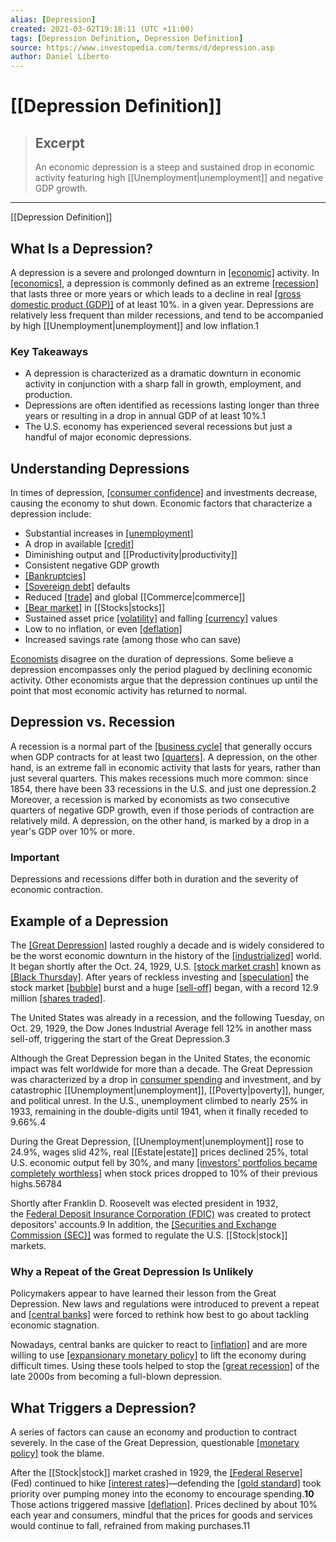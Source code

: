 ```yaml
---
alias: [Depression]
created: 2021-03-02T19:18:11 (UTC +11:00)
tags: [Depression Definition, Depression Definition]
source: https://www.investopedia.com/terms/d/depression.asp
author: Daniel Liberto
---
```


# [[Depression Definition]]

> ## Excerpt
> An economic depression is a steep and sustained drop in economic activity featuring high [[Unemployment|unemployment]] and negative GDP growth.

---

[[Depression Definition]]
## What Is a Depression?

A depression is a severe and prolonged downturn in [[economic]](https://www.investopedia.com/terms/e/economic-conditions.asp) activity. In [[economics]](https://www.investopedia.com/terms/e/[[Economics|economics]].asp), a depression is commonly defined as an extreme [[recession]](https://www.investopedia.com/terms/r/recession.asp) that lasts three or more years or which leads to a decline in real [[gross domestic product (GDP)]](https://www.investopedia.com/terms/g/gdp.asp) of at least 10%. in a given year. Depressions are relatively less frequent than milder recessions, and tend to be accompanied by high [[Unemployment|unemployment]] and low inflation.1

### Key Takeaways

-   A depression is characterized as a dramatic downturn in economic activity in conjunction with a sharp fall in growth, employment, and production.
-   Depressions are often identified as recessions lasting longer than three years or resulting in a drop in annual GDP of at least 10%.1
-   The U.S. economy has experienced several recessions but just a handful of major economic depressions.

## Understanding Depressions

In times of depression, [[consumer confidence]](https://www.investopedia.com/terms/c/cci.asp) and investments decrease, causing the economy to shut down. Economic factors that characterize a depression include:

-   Substantial increases in [[unemployment]](https://www.investopedia.com/terms/u/[[Unemployment|unemployment]].asp)
-   A drop in available [[credit]](https://www.investopedia.com/terms/c/credit.asp)
-   Diminishing output and [[Productivity|productivity]]
-   Consistent negative GDP growth
-   [[Bankruptcies]](https://www.investopedia.com/terms/b/bankruptcy.asp)
-   [[Sovereign debt]](https://www.investopedia.com/terms/s/sovereign-[[Debt|debt]].asp) defaults
-   Reduced [[trade]](https://www.investopedia.com/terms/t/trade.asp) and global [[Commerce|commerce]]
-   [[Bear market]](https://www.investopedia.com/terms/b/bearmarket.asp) in [[Stocks|stocks]]
-   Sustained asset price [[volatility]](https://www.investopedia.com/terms/v/[[Volatility|volatility]].asp) and falling [[currency]](https://www.investopedia.com/terms/c/currency.asp) values
-   Low to no inflation, or even [[deflation]](https://www.investopedia.com/terms/d/[[Deflation|deflation]].asp)
-   Increased savings rate (among those who can save)

[Economists](https://www.investopedia.com/terms/e/economist.asp) disagree on the duration of depressions. Some believe a depression encompasses only the period plagued by declining economic activity. Other economists argue that the depression continues up until the point that most economic activity has returned to normal.

## Depression vs. Recession

A recession is a normal part of the [[business cycle]](https://www.investopedia.com/terms/b/businesscycle.asp) that generally occurs when GDP contracts for at least two [[quarters]](https://www.investopedia.com/terms/q/quarter.asp). A depression, on the other hand, is an extreme fall in economic activity that lasts for years, rather than just several quarters. This makes recessions much more common: since 1854, there have been 33 recessions in the U.S. and just one depression.2 Moreover, a recession is marked by economists as two consecutive quarters of negative GDP growth, even if those periods of contraction are relatively mild. A depression, on the other hand, is marked by a drop in a year's GDP over 10% or more.

### Important

Depressions and recessions differ both in duration and the severity of economic contraction.

## Example of a Depression 

The [[Great Depression]](https://www.investopedia.com/terms/g/great_depression.asp) lasted roughly a decade and is widely considered to be the worst economic downturn in the history of the [[industrialized]](https://www.investopedia.com/terms/i/industrialization.asp) world. It began shortly after the Oct. 24, 1929, U.S. [[stock market crash]](https://www.investopedia.com/terms/s/[[Stock|stock]]-market-crash.asp) known as [[Black Thursday]](https://www.investopedia.com/terms/b/blackthursday.asp). After years of reckless investing and [[speculation]](https://www.investopedia.com/terms/s/[[Speculation|speculation]].asp) the stock market [[bubble]](https://www.investopedia.com/terms/b/bubble.asp) burst and a huge [[sell-off]](https://www.investopedia.com/terms/s/sell-off.asp) began, with a record 12.9 million [[shares traded]](https://www.investopedia.com/terms/v/volumeoftrade.asp).

The United States was already in a recession, and the following Tuesday, on Oct. 29, 1929, the Dow Jones Industrial Average fell 12% in another mass sell-off, triggering the start of the Great Depression.3

Although the Great Depression began in the United States, the economic impact was felt worldwide for more than a decade. The Great Depression was characterized by a drop in [consumer spending](https://www.investopedia.com/terms/c/consumer-spending.asp) and investment, and by catastrophic [[Unemployment|unemployment]], [[Poverty|poverty]], hunger, and political unrest. In the U.S., unemployment climbed to nearly 25% in 1933, remaining in the double-digits until 1941, when it finally receded to 9.66%.4

During the Great Depression, [[Unemployment|unemployment]] rose to 24.9%, wages slid 42%, real [[Estate|estate]] prices declined 25%, total U.S. economic output fell by 30%, and many [[investors' portfolios became completely worthless]](https://www.investopedia.com/ask/answers/lose-money-[[Stock|stock]]-market-crashes/) when stock prices dropped to 10% of their previous highs.56784

Shortly after Franklin D. Roosevelt was elected president in 1932, the [Federal Deposit Insurance Corporation (FDIC)](https://www.investopedia.com/terms/f/fdic.asp) was created to protect depositors' accounts.9 In addition, the [[Securities and Exchange Commission (SEC)]](https://www.investopedia.com/terms/s/sec.asp) was formed to regulate the U.S. [[Stock|stock]] markets. 

### Why a Repeat of the Great Depression Is Unlikely

Policymakers appear to have learned their lesson from the Great Depression. New laws and regulations were introduced to prevent a repeat and [[central banks]](https://www.investopedia.com/terms/c/centralbank.asp) were forced to rethink how best to go about tackling economic stagnation.

Nowadays, central banks are quicker to react to [[inflation]](https://www.investopedia.com/terms/i/inflation.asp) and are more willing to use [[expansionary monetary policy]](https://www.investopedia.com/terms/e/expansionary_policy.asp) to lift the economy during difficult times. Using these tools helped to stop the [[great recession]](https://www.investopedia.com/terms/g/great-recession.asp) of the late 2000s from becoming a full-blown depression.

## What Triggers a Depression?

A series of factors can cause an economy and production to contract severely. In the case of the Great Depression, questionable [[monetary policy]](https://www.investopedia.com/terms/m/monetarypolicy.asp) took the blame.

After the [[Stock|stock]] market crashed in 1929, the [[Federal Reserve]](https://www.investopedia.com/articles/[[Economics|economics]]/08/federal-reserve.asp) (Fed) continued to hike [[interest rates]](https://www.investopedia.com/terms/i/interestrate.asp)—defending the [[gold standard]](https://www.investopedia.com/ask/answers/09/gold-standard.asp) took priority over pumping money into the economy to encourage spending.**10** Those actions triggered massive [[deflation]](https://www.investopedia.com/terms/d/[[Deflation|deflation]].asp). Prices declined by about 10% each year and consumers, mindful that the prices for goods and services would continue to fall, refrained from making purchases.11
